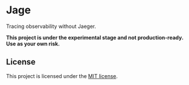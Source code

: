 # Jage

Tracing observability without Jaeger.

**This project is under the experimental stage and not production-ready. Use as your own risk.**

## License

This project is licensed under the [MIT license](./LICENSE).
